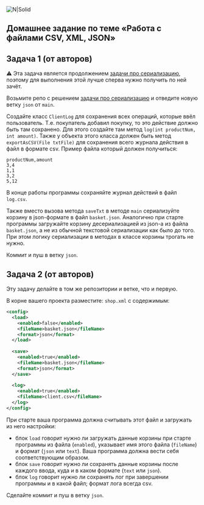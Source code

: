 ![N|Solid](https://kuplio.ru/assets/images/ru/eshops/cda55be89a67eec4775a75c9c1895aa2.webp)

## Домашнее задание по теме «Работа с файлами CSV, XML, JSON»

## Задача 1 (от авторов)

:warning: Эта задача является продолжением [задачи про сериализацию](./SERIAL.md), поэтому для выполнения этой лучше сперва нужно получить по ней зачёт.

Возьмите репо с решением [задачи про сериализацию](./SERIAL.md) и отведите новую ветку `json` от `main`.

Создайте класс `ClientLog` для сохранения всех операций, которые ввёл пользователь.
Т.е. покупатель добавил покупку, то это действие должно быть там сохранено. Для этого создайте там метод `log(int productNum, int amount)`.
Также у объекта этого класса должен быть метод `exportAsCSV(File txtFile)` для сохранения всего журнала действия в файл в формате csv.
Пример файла который должен получиться:
```csv
productNum,amount
3,4
1,1
3,2
5,12
```

В конце работы программы сохраняйте журнал действий в файл `log.csv`.

Также вместо вызова метода `saveTxt` в методе `main` сериализуйте корзину в json-формате в файл `basket.json`.
Аналогично при старте программы загружайте корзину десериализацией из json-а из файла `basket.json`, а не из обычной текстовой сериализации как было до того.
При этом логику сериализации в методах в классе корзины трогать не нужно.

Коммит и пуш в ветку `json`.

## Задача 2 (от авторов)

Эту задачу делайте в том же репозитории и ветке, что и первую.

В корне вашего проекта разместите: `shop.xml` с содержимым:
```xml
<config>
  <load>
    <enabled>false</enabled>
    <fileName>basket.json</fileName>
    <format>json</format>
  </load>
  
  <save>
    <enabled>true</enabled>
    <fileName>basket.json</fileName>
    <format>json</format>
  </save>
  
  <log>
    <enabled>true</enabled>
    <fileName>client.csv</fileName>
  </log>
</config>
```

При старте ваша программа должна считывать этот файл и загружать из него настройки:
* блок `load` говорит нужно ли загружать данные корзины при старте программы из файла (`enabled`), указывает имя этого файла (`fileName`) и формат (`json` или `text`). Ваша программа должна вести себя соответствующим образом.
* блок `save` говорит нужно ли сохранять данные корзины после каждого ввода, куда и в каком формате (`text` или `json`).
* блок `log` говорит нужно ли сохранять лог при завершении программы и в какой файл; формат лога всегда csv.

Сделайте коммит и пуш в ветку `json`.

